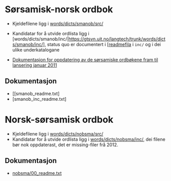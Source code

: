 # Sørsamisk-norsk ordbok

* Kjeldefilene ligg i [words/dicts/smanob/src/](https://gtsvn.uit.no/langtech/trunk/words/dicts/smanob/src/)

* Kandidatar for å utvide ordlista ligg i [words/dicts/smanob/inc/|https://gtsvn.uit.no/langtech/trunk/words/dicts/smanob/inc/], status quo er documentert i [[readmefila](smanob/00_readme.txt) i `inc/` og i dei ulike underkatalogane
* [Dokumentasjon for oppdatering av de sørsamiske ordbøkene fram til lansering januar 2011](smanob_oppdatering.html)

##  Dokumentasjon

* [[smanob_readme.txt]
* [smanob_inc_readme.txt]

# Norsk-sørsamisk ordbok

* Kjeldefilene ligg i [words/dicts/nobsma/src/](https://gtsvn.uit.no/langtech/trunk/words/dicts/nobsma/src/)
* Kandidatar for å utvide ordlista ligg i [words/dicts/nobsma/inc/](https://gtsvn.uit.no/langtech/trunk/words/dicts/nobsma/inc/), 
  dei filene bør nok oppdaterast, det er missing-filer frå 2012.

##  Dokumentasjon

* [nobsma/00_readme.txt](nobsma_readme.txt)
